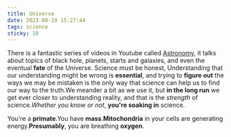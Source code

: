 ```yaml
---
title: Universe
date: 2023-08-19 15:27:44
tags: science
sticky: 10
---
```

There is a fantastic series of videos in Youtube called [Astronomy](https://www.youtube.com/watch?v=sViAwfeMjV0&list=PL8dPuuaLjXtPAJr1ysd5yGIyiSFuh0mIL), it talks about  topics of black hole, planets, starts and galaxies, and even the eventual **fate** of the Universe.
Science must be honest, Understanding that our understanding might be wrong is **essential**, and trying to **figure out** the ways we may be mistaken is the only way that science can help us to find our way to the truth.We meander a bit as we use it, but **in the long run** we get ever closer to understanding reality, and that is the *strength* of science.*Whether you know or not*, **you're soaking in** science.

You're a **primate**.You have **mass**.**Mitochondria** in your cells are generating energy.**Presumably**, you are breathing **oxygen**.